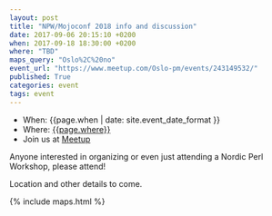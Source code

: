 ```yaml
---
layout: post
title: "NPW/Mojoconf 2018 info and discussion"
date: 2017-09-06 20:15:10 +0200
when: 2017-09-18 18:30:00 +0200
where: "TBD"
maps_query: "Oslo%2C%20no"
event_url: "https://www.meetup.com/Oslo-pm/events/243149532/"
published: True
categories: event
tags: event
---
```


* When: {{page.when | date: site.event_date_format }}
* Where: [{{page.where}}]({{site.maps_url}}{{page.maps_query}})
* Join us at [Meetup]({{page.event_url}})

Anyone interested in organizing or even just attending a Nordic Perl Workshop, please attend!

Location and other details to come.

{% include maps.html %}